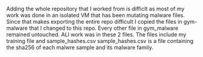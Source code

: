 Adding the whole repository that I worked from is difficlt as most of my work was done in an isolated VM that has been mutating malware files.
Since that makes exporting the entire repo difficult I copied the files in gym-malware that I changed to this repo.
Every other file in gym_malware remained untouched.
ALl work was in these 2 files.
The files include my training file and sample_hashes.csv
sample_hashes.csv is a file containing the sha256 of each malwre sample and its malware family.
